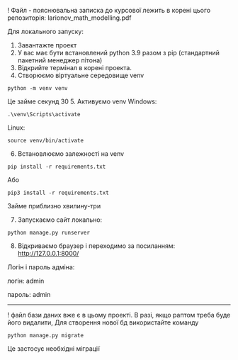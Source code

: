 ! Файл - пояснювальна записка до курсової лежить в корені цього репозиторія:
larionov_math_modelling.pdf

Для локального запуску:
1. Завантажте проект
2. У вас має бути встановлений python 3.9 разом з pip (стандартний пакетний менеджер пітона)
3. Відкрийте термінал в корені проекта.
4. Створюємо віртуальне середовище venv
```
python -m venv venv
```
Це займе секунд 30
5. Активуємо venv
Windows:
```
.\venv\Scripts\activate
```
Linux:
```
source venv/bin/activate
```

6. Встановлюємо залежності на venv
```
pip install -r requirements.txt
```
Або
```
pip3 install -r requirements.txt
```

Займе приблизно хвилину-три

7. Запускаємо сайт локально:
```
python manage.py runserver
```

8. Відкриваємо браузер і переходимо за посиланням:
http://127.0.0.1:8000/


Логін і пароль адміна:

логін: admin

пароль: admin

---


! файл бази даних вже є в цьому проекті.
В разі, якщо раптом треба буде його видалити,
Для створення нової бд використайте команду
```
python manage.py migrate
```
Це застосує необхідні міграції

